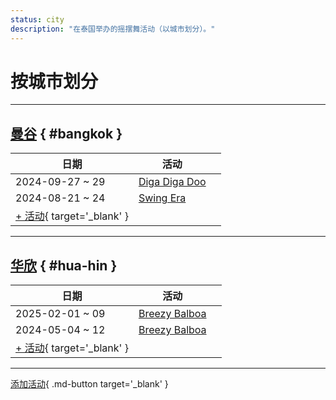 ```yaml
---
status: city
description: "在泰国举办的摇摆舞活动（以城市划分）。"
---
```


# 按城市划分

---

## <a id=bangkok></a>[曼谷](#bangkok) { #bangkok }

| 日期 | 活动 | |
| --- | --- | --- |
| 2024-09-27 ~ 29 | [Diga Diga Doo](diga-diga-doo-2024.md) |  |
| 2024-08-21 ~ 24 | [Swing Era](swing-era-2024.md) |  |
| [+ 活动](https://github.com/swingdance/events/issues/new?assignees=&labels=add+event&projects=&template=02-add_entity.yml&title=%5B2024%2Fth%5D%20%3CName%3E&region=th&province=Bangkok&city=Bangkok&org_id=&date_starts=2024-&date_ends=2024-){ target='_blank' }

---

## <a id=hua-hin></a>[华欣](#hua-hin) { #hua-hin }

| 日期 | 活动 | |
| --- | --- | --- |
| 2025-02-01 ~ 09 | [Breezy Balboa](breezy-balboa-2025.md) |  |
| 2024-05-04 ~ 12 | [Breezy Balboa](breezy-balboa-2024.md) |  |
| [+ 活动](https://github.com/swingdance/events/issues/new?assignees=&labels=add+event&projects=&template=02-add_entity.yml&title=%5B2024%2Fth%5D%20%3CName%3E&region=th&province=Hua%20Hin&city=Hua%20Hin&org_id=&date_starts=2024-&date_ends=2024-){ target='_blank' }

---

[添加活动](https://github.com/swingdance/events/issues/new?assignees=&labels=add+event&projects=&template=02-add_entity.yml&title=%5Bth%5D%20%3CName%3E&region=th&province=&city=&org_id=2024){ .md-button target='_blank' }
